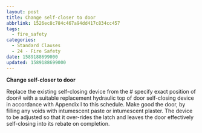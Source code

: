 ```yaml
---
layout: post
title: Change self-closer to door
abbrlink: 1526ec8c784c467a94dd417c834cc457
tags:
  - fire_safety
categories:
  - Standard Clauses
  - 24 - Fire Safety
date: 1589188699000
updated: 1589188699000
---
```


**Change self-closer to door**

Replace the existing self-closing device from the # specify exact position of door# with a suitable replacement hydraulic top of door self-closing device in accordance with Appendix I to this schedule. Make good the door, by filling any voids with intumescent paste or intumescent plaster. The device to be adjusted so that it over-rides the latch and leaves the door effectively self-closing into its rebate on completion.
